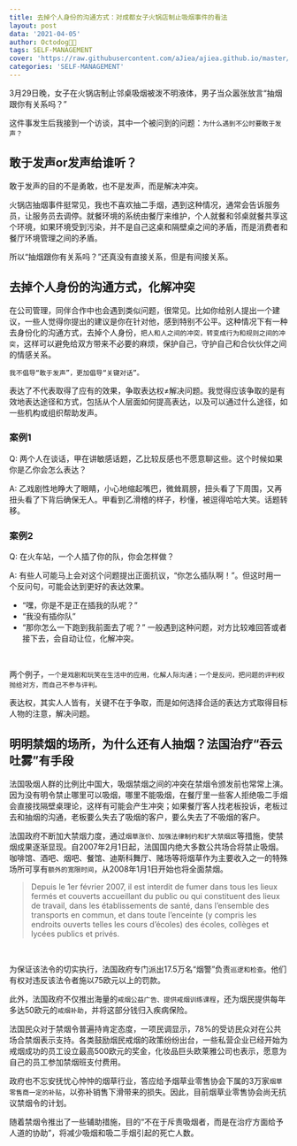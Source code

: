 ```yaml
---
title: 去掉个人身份的沟通方式：对成都女子火锅店制止吸烟事件的看法
layout: post
data: '2021-04-05'
author: Octodog🐙🐶
tags: SELF-MANAGEMENT
cover: 'https://raw.githubusercontent.com/aJiea/ajiea.github.io/master/_posts/210405/COVER.JPG'
categories: 'SELF-MANAGEMENT'
---
```



3月29日晚，女子在火锅店制止邻桌吸烟被泼不明液体，男子当众嚣张放言“抽烟跟你有关系吗？”
<br/>

这件事发生后我接到一个访谈，其中一个被问到的问题：``为什么遇到不公时要敢于发声？``
<br/>


## 敢于发声or发声给谁听？
敢于发声的目的不是勇敢，也不是发声，而是解决冲突。
<br/>

火锅店抽烟事件挺常见，我也不喜欢抽二手烟，遇到这种情况，通常会告诉服务员，让服务员去调停。就餐环境的系统由餐厅来维护，个人就餐和邻桌就餐共享这个环境，如果环境受到污染，并不是自己这桌和隔壁桌之间的矛盾，而是消费者和餐厅环境管理之间的矛盾。
<br/>

所以“抽烟跟你有关系吗？”还真没有直接关系，但是有间接关系。
<br/>


## 去掉个人身份的沟通方式，化解冲突
在公司管理，同伴合作中也会遇到类似问题，很常见。比如你给别人提出一个建议，一些人觉得你提出的建议是你在针对他，感到特别不公平。这种情况下有一种去身份化的沟通方式，去掉个人身份，``把人和人之间的冲突，转变成行为和规则之间的冲突``，这样可以避免给双方带来不必要的麻烦，保护自己，守护自己和合伙伙伴之间的情感关系。
<br/>

``我不倡导“敢于发声”，更加倡导“关键对话”。``
<br/>

表达了不代表取得了应有的效果，争取表达权≠解决问题。我觉得应该争取的是有效地表达途径和方式，包括从个人层面如何提高表达，以及可以通过什么途径，如一些机构或组织帮助发声。
<br/>

### 案例1
Q: 两个人在谈话，甲在讲敏感话题，乙比较反感也不愿意聊这些。这个时候如果你是乙你会怎么表达？

A: 乙戏剧性地睁大了眼睛，小心地缩起嘴巴，微耸肩膀，扭头看了下周围，又再扭头看了下背后确保无人。甲看到乙滑稽的样子，秒懂，被逗得哈哈大笑。话题转移。
<br/>

### 案例2
Q: 在火车站，一个人插了你的队，你会怎样做？

A: 有些人可能马上会对这个问题提出正面抗议，“你怎么插队啊！”。但这时用一个反问句，可能会达到更好的表达效果。
- “嘿，你是不是正在插我的队呢？”
- “我没有插你队”
- “那你怎么一下跑到我前面去了呢？”
一般遇到这种问题，对方比较难回答或者接下去，会自动让位，化解冲突。
<br/>

两个例子，``一个是戏剧和玩笑在生活中的应用，化解人际沟通；一个是反问，把问题的评判权抛给对方，而自己不参与评判。``
<br/>

表达权，其实人人皆有，关键不在于争取，而是如何选择合适的表达方式取得目标人物的注意，解决问题。
<br/>


## 明明禁烟的场所，为什么还有人抽烟？法国治疗“吞云吐雾”有手段
法国吸烟人群的比例比中国大，吸烟禁烟之间的冲突在禁烟令颁发前也常常上演。因为没有明令禁止哪里可以吸烟，哪里不能吸烟，在餐厅里一些客人拒绝吸二手烟会直接找隔壁桌理论，这样有可能会产生冲突；如果餐厅客人找老板投诉，老板过去和抽烟的沟通，老板要么失去了吸烟的客户，要么失去了不吸烟的客户。
<br/>

法国政府不断加大禁烟力度，通过``烟草涨价、加强法律制约和扩大禁烟区``等措施，使禁烟成果逐渐显现。自2007年2月1日起，法国国内绝大多数公共场合将禁止吸烟。咖啡馆、酒吧、烟吧、餐馆、迪斯科舞厅、赌场等将烟草作为主要收入之一的特殊场所可享有``额外的宽限时间``，从2008年1月1日开始也将全面禁烟。
<br/>

> Depuis le 1er février 2007, il est interdit de fumer dans tous les lieux fermés et couverts accueillant du public ou qui constituent des lieux de travail, dans les établissements de santé, dans l’ensemble des transports en commun, et dans toute l’enceinte (y compris les endroits ouverts telles les cours d’écoles) des écoles, collèges et lycées publics et privés.

<br/>

为保证该法令的切实执行，法国政府专门派出17.5万名“烟警”负责``巡逻和检查``。他们有权对违反该法令者施以75欧元以上的罚款。
<br/>

此外，法国政府不仅推出海量的``戒烟公益广告、提供戒烟训练课程``，还为烟民提供每年多达50欧元的``戒烟补助``，并将这部分钱归入疾病保险。
<br/>

法国民众对于禁烟令普遍持肯定态度，一项民调显示，78%的受访民众对在公共场合禁烟表示支持。各类鼓励烟民戒烟的政策纷纷出台，一些私营企业已经开始为戒烟成功的员工设立最高500欧元的奖金，化妆品巨头欧莱雅公司也表示，愿意为自己的员工参加禁烟班支付费用。
<br/>

政府也不忘安抚忧心忡忡的烟草行业，答应给予烟草业零售协会下属的3万家``烟草零售商一定的补贴``，以弥补销售下滑带来的损失。因此，目前烟草业零售协会尚无抗议禁烟令的计划。
<br/>

随着禁烟令推出了一些辅助措施，目的“不在于斥责吸烟者，而是在治疗方面给予人道的协助”，将减少吸烟和吸二手烟引起的死亡人数。
